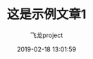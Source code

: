 ﻿---
title: 这是示例文章1
author: 飞龙project
avatar: 'https://wx1.sinaimg.cn/large/006bYVyvgy1ftand2qurdj303c03cdfv.jpg'
authorLink: /
authorAbout: 一个好奇的人
authorDesc: 一个好奇的人
categories: 测试
comments: true
date: 2019-02-18 13:01:59
tags:
keywords:
description:
photos:
---
